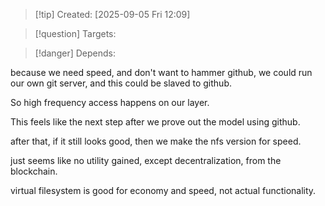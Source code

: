 
>[!tip] Created: [2025-09-05 Fri 12:09]

>[!question] Targets: 

>[!danger] Depends: 

because we need speed, and don't want to hammer github, we could run our own git server, and this could be slaved to github.

So high frequency access happens on our layer.

This feels like the next step after we prove out the model using github.

after that, if it still looks good, then we make the nfs version for speed.

just seems like no utility gained, except decentralization, from the blockchain.

virtual filesystem is good for economy and speed, not actual functionality.